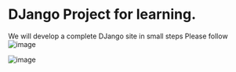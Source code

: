 # DJango Project for learning.

 We will develop a complete DJango site in small steps
 Please follow
 ![image](https://user-images.githubusercontent.com/68769644/169698278-82bf0878-7571-4096-b70a-8dd47a955717.png)

 ![image](https://user-images.githubusercontent.com/68769644/168053371-fbf909ad-dfe8-4b11-a884-33f21fb9efd3.png)

